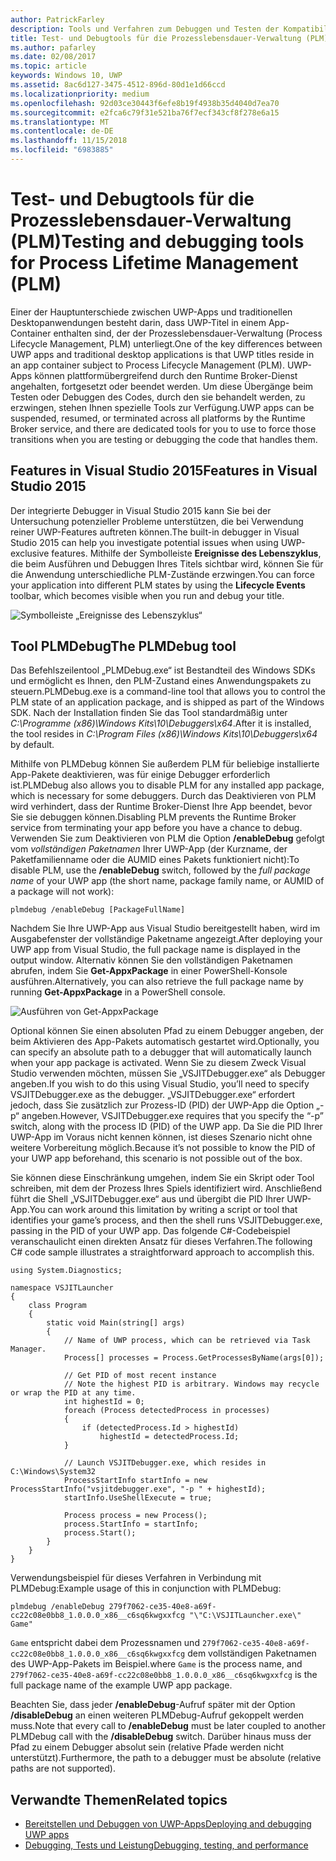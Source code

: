 ```yaml
---
author: PatrickFarley
description: Tools und Verfahren zum Debuggen und Testen der Kompatibilität Ihrer App mit der Prozesslebensdauer-Verwaltung.
title: Test- und Debugtools für die Prozesslebensdauer-Verwaltung (PLM)
ms.author: pafarley
ms.date: 02/08/2017
ms.topic: article
keywords: Windows 10, UWP
ms.assetid: 8ac6d127-3475-4512-896d-80d1e1d66ccd
ms.localizationpriority: medium
ms.openlocfilehash: 92d03ce30443f6efe8b19f4938b35d4040d7ea70
ms.sourcegitcommit: e2fca6c79f31e521ba76f7ecf343cf8f278e6a15
ms.translationtype: MT
ms.contentlocale: de-DE
ms.lasthandoff: 11/15/2018
ms.locfileid: "6983885"
---
```

# <a name="testing-and-debugging-tools-for-process-lifetime-management-plm"></a><span data-ttu-id="836ef-104">Test- und Debugtools für die Prozesslebensdauer-Verwaltung (PLM)</span><span class="sxs-lookup"><span data-stu-id="836ef-104">Testing and debugging tools for Process Lifetime Management (PLM)</span></span>

<span data-ttu-id="836ef-105">Einer der Hauptunterschiede zwischen UWP-Apps und traditionellen Desktopanwendungen besteht darin, dass UWP-Titel in einem App-Container enthalten sind, der der Prozesslebensdauer-Verwaltung (Process Lifecycle Management, PLM) unterliegt.</span><span class="sxs-lookup"><span data-stu-id="836ef-105">One of the key differences between UWP apps and traditional desktop applications is that UWP titles reside in an app container subject to Process Lifecycle Management (PLM).</span></span> <span data-ttu-id="836ef-106">UWP-Apps können plattformübergreifend durch den Runtime Broker-Dienst angehalten, fortgesetzt oder beendet werden. Um diese Übergänge beim Testen oder Debuggen des Codes, durch den sie behandelt werden, zu erzwingen, stehen Ihnen spezielle Tools zur Verfügung.</span><span class="sxs-lookup"><span data-stu-id="836ef-106">UWP apps can be suspended, resumed, or terminated across all platforms by the Runtime Broker service, and there are dedicated tools for you to use to force those transitions when you are testing or debugging the code that handles them.</span></span>

## <a name="features-in-visual-studio-2015"></a><span data-ttu-id="836ef-107">Features in Visual Studio 2015</span><span class="sxs-lookup"><span data-stu-id="836ef-107">Features in Visual Studio 2015</span></span>

<span data-ttu-id="836ef-108">Der integrierte Debugger in Visual Studio 2015 kann Sie bei der Untersuchung potenzieller Probleme unterstützen, die bei Verwendung reiner UWP-Features auftreten können.</span><span class="sxs-lookup"><span data-stu-id="836ef-108">The built-in debugger in Visual Studio 2015 can help you investigate potential issues when using UWP-exclusive features.</span></span> <span data-ttu-id="836ef-109">Mithilfe der Symbolleiste **Ereignisse des Lebenszyklus**, die beim Ausführen und Debuggen Ihres Titels sichtbar wird, können Sie für die Anwendung unterschiedliche PLM-Zustände erzwingen.</span><span class="sxs-lookup"><span data-stu-id="836ef-109">You can force your application into different PLM states by using the **Lifecycle Events** toolbar, which becomes visible when you run and debug your title.</span></span>

![Symbolleiste „Ereignisse des Lebenszyklus“](images/gs-debug-uwp-apps-001.png)

## <a name="the-plmdebug-tool"></a><span data-ttu-id="836ef-111">Tool PLMDebug</span><span class="sxs-lookup"><span data-stu-id="836ef-111">The PLMDebug tool</span></span>

<span data-ttu-id="836ef-112">Das Befehlszeilentool „PLMDebug.exe“ ist Bestandteil des Windows SDKs und ermöglicht es Ihnen, den PLM-Zustand eines Anwendungspakets zu steuern.</span><span class="sxs-lookup"><span data-stu-id="836ef-112">PLMDebug.exe is a command-line tool that allows you to control the PLM state of an application package, and is shipped as part of the Windows SDK.</span></span> <span data-ttu-id="836ef-113">Nach der Installation finden Sie das Tool standardmäßig unter *C:\Programme (x86)\Windows Kits\10\Debuggers\x64*.</span><span class="sxs-lookup"><span data-stu-id="836ef-113">After it is installed, the tool resides in *C:\Program Files (x86)\Windows Kits\10\Debuggers\x64* by default.</span></span> 

<span data-ttu-id="836ef-114">Mithilfe von PLMDebug können Sie außerdem PLM für beliebige installierte App-Pakete deaktivieren, was für einige Debugger erforderlich ist.</span><span class="sxs-lookup"><span data-stu-id="836ef-114">PLMDebug also allows you to disable PLM for any installed app package, which is necessary for some debuggers.</span></span> <span data-ttu-id="836ef-115">Durch das Deaktivieren von PLM wird verhindert, dass der Runtime Broker-Dienst Ihre App beendet, bevor Sie sie debuggen können.</span><span class="sxs-lookup"><span data-stu-id="836ef-115">Disabling PLM prevents the Runtime Broker service from terminating your app before you have a chance to debug.</span></span> <span data-ttu-id="836ef-116">Verwenden Sie zum Deaktivieren von PLM die Option **/enableDebug** gefolgt vom *vollständigen Paketnamen* Ihrer UWP-App (der Kurzname, der Paketfamilienname oder die AUMID eines Pakets funktioniert nicht):</span><span class="sxs-lookup"><span data-stu-id="836ef-116">To disable PLM, use the **/enableDebug** switch, followed by the *full package name* of your UWP app (the short name, package family name, or AUMID of a package will not work):</span></span>

```
plmdebug /enableDebug [PackageFullName]
```

<span data-ttu-id="836ef-117">Nachdem Sie Ihre UWP-App aus Visual Studio bereitgestellt haben, wird im Ausgabefenster der vollständige Paketname angezeigt.</span><span class="sxs-lookup"><span data-stu-id="836ef-117">After deploying your UWP app from Visual Studio, the full package name is displayed in the output window.</span></span> <span data-ttu-id="836ef-118">Alternativ können Sie den vollständigen Paketnamen abrufen, indem Sie **Get-AppxPackage** in einer PowerShell-Konsole ausführen.</span><span class="sxs-lookup"><span data-stu-id="836ef-118">Alternatively, you can also retrieve the full package name by running **Get-AppxPackage** in a PowerShell console.</span></span>

![Ausführen von Get-AppxPackage](images/gs-debug-uwp-apps-003.png)

<span data-ttu-id="836ef-120">Optional können Sie einen absoluten Pfad zu einem Debugger angeben, der beim Aktivieren des App-Pakets automatisch gestartet wird.</span><span class="sxs-lookup"><span data-stu-id="836ef-120">Optionally, you can specify an absolute path to a debugger that will automatically launch when your app package is activated.</span></span> <span data-ttu-id="836ef-121">Wenn Sie zu diesem Zweck Visual Studio verwenden möchten, müssen Sie „VSJITDebugger.exe“ als Debugger angeben.</span><span class="sxs-lookup"><span data-stu-id="836ef-121">If you wish to do this using Visual Studio, you’ll need to specify VSJITDebugger.exe as the debugger.</span></span> <span data-ttu-id="836ef-122">„VSJITDebugger.exe“ erfordert jedoch, dass Sie zusätzlich zur Prozess-ID (PID) der UWP-App die Option „-p“ angeben.</span><span class="sxs-lookup"><span data-stu-id="836ef-122">However, VSJITDebugger.exe requires that you specify the “-p” switch, along with the process ID (PID) of the UWP app.</span></span> <span data-ttu-id="836ef-123">Da Sie die PID Ihrer UWP-App im Voraus nicht kennen können, ist dieses Szenario nicht ohne weitere Vorbereitung möglich.</span><span class="sxs-lookup"><span data-stu-id="836ef-123">Because it’s not possible to know the PID of your UWP app beforehand, this scenario is not possible out of the box.</span></span>

<span data-ttu-id="836ef-124">Sie können diese Einschränkung umgehen, indem Sie ein Skript oder Tool schreiben, mit dem der Prozess Ihres Spiels identifiziert wird. Anschließend führt die Shell „VSJITDebugger.exe“ aus und übergibt die PID Ihrer UWP-App.</span><span class="sxs-lookup"><span data-stu-id="836ef-124">You can work around this limitation by writing a script or tool that identifies your game’s process, and then the shell runs VSJITDebugger.exe, passing in the PID of your UWP app.</span></span> <span data-ttu-id="836ef-125">Das folgende C#-Codebeispiel veranschaulicht einen direkten Ansatz für dieses Verfahren.</span><span class="sxs-lookup"><span data-stu-id="836ef-125">The following C# code sample illustrates a straightforward approach to accomplish this.</span></span>

```
using System.Diagnostics;

namespace VSJITLauncher
{
    class Program
    {
        static void Main(string[] args)
        {
            // Name of UWP process, which can be retrieved via Task Manager.
            Process[] processes = Process.GetProcessesByName(args[0]);

            // Get PID of most recent instance
            // Note the highest PID is arbitrary. Windows may recycle or wrap the PID at any time.
            int highestId = 0;
            foreach (Process detectedProcess in processes)
            {
                if (detectedProcess.Id > highestId)
                    highestId = detectedProcess.Id;
            }

            // Launch VSJITDebugger.exe, which resides in C:\Windows\System32
            ProcessStartInfo startInfo = new ProcessStartInfo("vsjitdebugger.exe", "-p " + highestId);
            startInfo.UseShellExecute = true;

            Process process = new Process();
            process.StartInfo = startInfo;
            process.Start();
        }
    }
}
```

<span data-ttu-id="836ef-126">Verwendungsbeispiel für dieses Verfahren in Verbindung mit PLMDebug:</span><span class="sxs-lookup"><span data-stu-id="836ef-126">Example usage of this in conjunction with PLMDebug:</span></span>

```
plmdebug /enableDebug 279f7062-ce35-40e8-a69f-cc22c08e0bb8_1.0.0.0_x86__c6sq6kwgxxfcg "\"C:\VSJITLauncher.exe\" Game"
```
<span data-ttu-id="836ef-127">`Game` entspricht dabei dem Prozessnamen und `279f7062-ce35-40e8-a69f-cc22c08e0bb8_1.0.0.0_x86__c6sq6kwgxxfcg` dem vollständigen Paketnamen des UWP-App-Pakets im Beispiel.</span><span class="sxs-lookup"><span data-stu-id="836ef-127">where `Game` is the process name, and `279f7062-ce35-40e8-a69f-cc22c08e0bb8_1.0.0.0_x86__c6sq6kwgxxfcg` is the full package name of the example UWP app package.</span></span>

<span data-ttu-id="836ef-128">Beachten Sie, dass jeder **/enableDebug**-Aufruf später mit der Option **/disableDebug** an einen weiteren PLMDebug-Aufruf gekoppelt werden muss.</span><span class="sxs-lookup"><span data-stu-id="836ef-128">Note that every call to **/enableDebug** must be later coupled to another PLMDebug call with the **/disableDebug** switch.</span></span> <span data-ttu-id="836ef-129">Darüber hinaus muss der Pfad zu einem Debugger absolut sein (relative Pfade werden nicht unterstützt).</span><span class="sxs-lookup"><span data-stu-id="836ef-129">Furthermore, the path to a debugger must be absolute (relative paths are not supported).</span></span>

## <a name="related-topics"></a><span data-ttu-id="836ef-130">Verwandte Themen</span><span class="sxs-lookup"><span data-stu-id="836ef-130">Related topics</span></span>
- [<span data-ttu-id="836ef-131">Bereitstellen und Debuggen von UWP-Apps</span><span class="sxs-lookup"><span data-stu-id="836ef-131">Deploying and debugging UWP apps</span></span>](deploying-and-debugging-uwp-apps.md)
- [<span data-ttu-id="836ef-132">Debugging, Tests und Leistung</span><span class="sxs-lookup"><span data-stu-id="836ef-132">Debugging, testing, and performance</span></span>](index.md)
